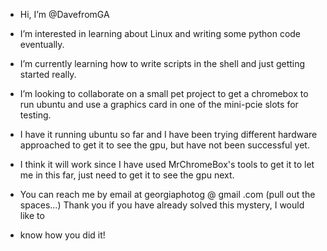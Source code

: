 - Hi, I’m @DavefromGA
- I’m interested in learning about Linux and writing some python code eventually.
- I’m currently learning how to write scripts in the shell and just getting started really.

- I’m looking to collaborate on a small pet project to get a chromebox to run ubuntu and use a graphics card in one of the mini-pcie slots for testing.
-   I have it running ubuntu so far and I have been trying different hardware approached to get it to see the gpu, but have not been successful yet.
-   I think it will work since I have used MrChromeBox's tools to get it to let me in this far, just need to get it to see the gpu next.

- You can reach me by email at georgiaphotog @ gmail .com (pull out the spaces...) Thank you if you have already solved this mystery, I would like to
-   know how you did it!
